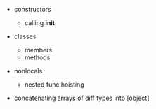 - constructors
    - calling __init__
- classes
    - members
    - methods
- nonlocals
    - nested func hoisting

- concatenating arrays of diff types into [object]
